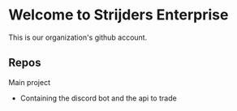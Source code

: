 # Welcome to Strijders Enterprise

This is our organization's github account.


## Repos

Main project
- Containing the discord bot and the api to trade


